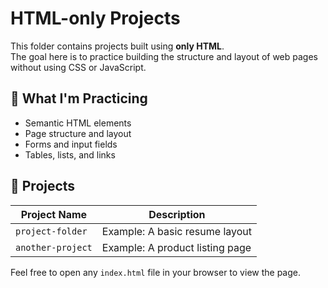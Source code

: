 # HTML-only Projects

This folder contains projects built using **only HTML**.  
The goal here is to practice building the structure and layout of web pages without using CSS or JavaScript.

## 🧠 What I'm Practicing

- Semantic HTML elements
- Page structure and layout
- Forms and input fields
- Tables, lists, and links

## 📁 Projects

| Project Name        | Description                           |
|---------------------|---------------------------------------|
| `project-folder`    | Example: A basic resume layout        |
| `another-project`   | Example: A product listing page       |

Feel free to open any `index.html` file in your browser to view the page.
